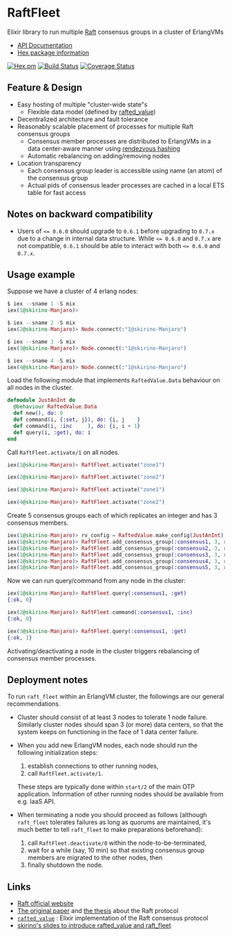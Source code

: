 # RaftFleet

Elixir library to run multiple [Raft](https://raft.github.io/) consensus groups in a cluster of ErlangVMs

- [API Documentation](http://hexdocs.pm/raft_fleet/)
- [Hex package information](https://hex.pm/packages/raft_fleet)

[![Hex.pm](http://img.shields.io/hexpm/v/raft_fleet.svg)](https://hex.pm/packages/raft_fleet)
[![Build Status](https://travis-ci.org/skirino/raft_fleet.svg)](https://travis-ci.org/skirino/raft_fleet)
[![Coverage Status](https://coveralls.io/repos/github/skirino/raft_fleet/badge.svg?branch=master)](https://coveralls.io/github/skirino/raft_fleet?branch=master)

## Feature & Design

- Easy hosting of multiple "cluster-wide state"s
    - Flexible data model (defined by [rafted_value](https://github.com/skirino/rafted_value))
- Decentralized architecture and fault tolerance
- Reasonably scalable placement of processes for multiple Raft consensus groups
    - Consensus member processes are distributed to ErlangVMs in a data center-aware manner using [rendezvous hashing](https://en.wikipedia.org/wiki/Rendezvous_hashing)
    - Automatic rebalancing on adding/removing nodes
- Location transparency
    - Each consensus group leader is accessible using name (an atom) of the consensus group
    - Actual pids of consensus leader processes are cached in a local ETS table for fast access

## Notes on backward compatibility

- Users of `<= 0.6.0` should upgrade to `0.6.1` before upgrading to `0.7.x` due to a change in internal data structure.
  While `<= 0.6.0` and `0.7.x` are not compatible, `0.6.1` should be able to interact with both `<= 0.6.0` and `0.7.x`.

## Usage example

Suppose we have a cluster of 4 erlang nodes:

```ex
$ iex --sname 1 -S mix
iex(1@skirino-Manjaro)>

$ iex --sname 2 -S mix
iex(2@skirino-Manjaro)> Node.connect(:"1@skirino-Manjaro")

$ iex --sname 3 -S mix
iex(3@skirino-Manjaro)> Node.connect(:"1@skirino-Manjaro")

$ iex --sname 4 -S mix
iex(4@skirino-Manjaro)> Node.connect(:"1@skirino-Manjaro")
```

Load the following module that implements `RaftedValue.Data` behaviour on all nodes in the cluster.

```ex
defmodule JustAnInt do
  @behaviour RaftedValue.Data
  def new(), do: 0
  def command(i, {:set, j}), do: {i, j    }
  def command(i, :inc     ), do: {i, i + 1}
  def query(i, :get), do: i
end
```

Call `RaftFleet.activate/1` on all nodes.

```ex
iex(1@skirino-Manjaro)> RaftFleet.activate("zone1")

iex(2@skirino-Manjaro)> RaftFleet.activate("zone2")

iex(3@skirino-Manjaro)> RaftFleet.activate("zone1")

iex(4@skirino-Manjaro)> RaftFleet.activate("zone2")
```

Create 5 consensus groups each of which replicates an integer and has 3 consensus members.

```ex
iex(1@skirino-Manjaro)> rv_config = RaftedValue.make_config(JustAnInt)
iex(1@skirino-Manjaro)> RaftFleet.add_consensus_group(:consensus1, 3, rv_config)
iex(1@skirino-Manjaro)> RaftFleet.add_consensus_group(:consensus2, 3, rv_config)
iex(1@skirino-Manjaro)> RaftFleet.add_consensus_group(:consensus3, 3, rv_config)
iex(1@skirino-Manjaro)> RaftFleet.add_consensus_group(:consensus4, 3, rv_config)
iex(1@skirino-Manjaro)> RaftFleet.add_consensus_group(:consensus5, 3, rv_config)
```

Now we can run query/command from any node in the cluster:

```ex
iex(1@skirino-Manjaro)> RaftFleet.query(:consensus1, :get)
{:ok, 0}

iex(2@skirino-Manjaro)> RaftFleet.command(:consensus1, :inc)
{:ok, 0}

iex(3@skirino-Manjaro)> RaftFleet.query(:consensus1, :get)
{:ok, 1}
```

Activating/deactivating a node in the cluster triggers rebalancing of consensus member processes.

## Deployment notes

To run `raft_fleet` within an ErlangVM cluster, the followings are our general recommendations.

- Cluster should consist of at least 3 nodes to tolerate 1 node failure.
  Similarly cluster nodes should span 3 (or more) data centers, so that the system keeps on functioning in the face of 1 data center failure.
- When you add new ErlangVM nodes, each node should run the following initialization steps:
    1. establish connections to other running nodes,
    2. call `RaftFleet.activate/1`.

  These steps are typically done within `start/2` of the main OTP application.
  Information of other running nodes should be available from e.g. IaaS API.
- When terminating a node you should proceed as follows
  (although `raft_fleet` tolerates failures as long as quorums are maintained,
  it's much better to tell `raft_fleet` to make preparations beforehand):
    1. call `RaftFleet.deactivate/0` within the node-to-be-terminated,
    2. wait for a while (say, 10 min) so that existing consensus group members are migrated to the other nodes, then
    3. finally shutdown the node.

## Links

- [Raft official website](https://raft.github.io/)
- [The original paper](https://raft.github.io/raft.pdf) and
  [the thesis](https://github.com/ongardie/dissertation#readme) about the Raft protocol
- [`rafted_value`](https://github.com/skirino/rafted_value) : Elixir implementation of the Raft consensus protocol
- [skirino's slides to introduce rafted_value and raft_fleet](https://skirino.github.io/slides/raft_fleet.html#/)
